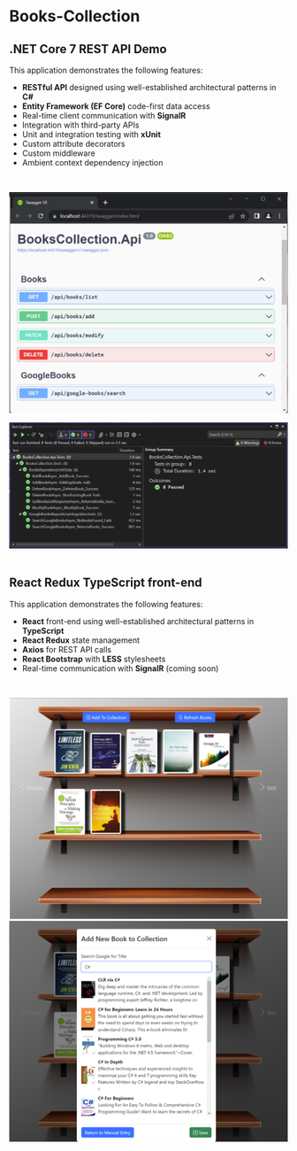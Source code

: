 # Books-Collection

## .NET Core 7 REST API Demo

This application demonstrates the following features:
- **RESTful API** designed using well-established architectural patterns in **C#**
- **Entity Framework (EF Core)** code-first data access
- Real-time client communication with **SignalR**
- Integration with third-party APIs
- Unit and integration testing with **xUnit**
- Custom attribute decorators
- Custom middleware
- Ambient context dependency injection      
<br/>

![Endpoints as seen in Swagger](/Images/SwaggerEndpoints.png)

![xUnit Tests](/Images/ApiTests.png)
<br/><br/>

## React Redux TypeScript front-end

This application demonstrates the following features:
- **React** front-end using well-established architectural patterns in **TypeScript**
- **React Redux** state management
- **Axios** for REST API calls
- **React Bootstrap** with **LESS** stylesheets
- Real-time communication with **SignalR** (coming soon)
<br/>

![Books Collection UI](/Images/BooksCollectionUI.png)
![Google Title Search](/Images/TitleSearch.png)

